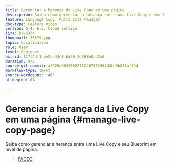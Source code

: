 ```yaml
---
title: Gerenciar a herança da Live Copy em uma página
description: Saiba como gerenciar a herança entre uma Live Copy e seu Blueprint em nível de página
feature: Language Copy, Multi Site Manager
doc-type: Feature Video
version: 6.4, 6.5, Cloud Service
jira: KT-5374
thumbnail: 36679.jpg
topic: Localization
role: User
level: Beginner
exl-id: 117f4df1-be2c-44e8-b560-1d588e0cd2a6
duration: 475
source-git-commit: af928e60410022f12207082467d3bd9b818af59d
workflow-type: tm+mt
source-wordcount: '46'
ht-degree: 0%

---
```


# Gerenciar a herança da Live Copy em uma página {#manage-live-copy-page}

Saiba como gerenciar a herança entre uma Live Copy e seu Blueprint em nível de página.
>[!VIDEO](https://video.tv.adobe.com/v/36679?quality=12&learn=on)
